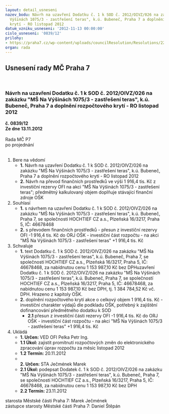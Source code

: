```yaml
---
layout: detail_usneseni
nazev_bodu: Návrh na uzavření Dodatku č. 1 k SOD č. 2012/OIVZ/026 na zakázku "MŠ Na
  Výšinách 1075/3 - zastřešení teras", k.ú. Bubeneč, Praha 7 a doplnění rozpočtového
  krytí - RO listopad 2012
datum_vzniku_usneseni: '2012-11-13 00:00:00'
cislo_usneseni: '0839/12'
prilohy:
- https://praha7.cz/wp-content/uploads/councilResolution/Resolutions/22351/58-12-dodatek_1_-_op.doc
organ: rada
---
```

<div id="ucUsn_pList" class="usn">
	<span><h2>Usnesení rady MČ Praha 7 </h2>
<br></span><div class="standBody">
<span><h3>Návrh na uzavření Dodatku č. 1 k SOD č. 2012/OIVZ/026 na zakázku "MŠ Na Výšinách 1075/3 - zastřešení teras", k.ú. Bubeneč, Praha 7 a doplnění rozpočtového krytí - RO listopad 2012</h3></span><div class="center">
		<strong>č. 0839/12</strong><br>
	</div>
<div class="center">
		<strong>Ze dne 13.11.2012</strong><br><br>
	</div>Rada MČ P7<br> po projednání<br><br><ol>
<li>Bere na vědomí<ul>
<li>
<strong>1.</strong> Návrh na uzavření Dodatku č. 1 k SOD č. 2012/OIVZ/026 na zakázku "MŠ Na Výšinách 1075/3 - zastřešení teras", k.ú. Bubeneč, Praha 7 a doplnění rozpočtového krytí - RO listopad 2012</li>
<li>
<strong>2.</strong> Návrh na převod finančních prostředků ve výši  1 916,4 tis. Kč z investiční rezervy OFI na akci "MŠ Na Výšinách 1075/3 - zastřešení teras"; předmětný kalkulovaný objem doplňuje stávající finanční zdroje OŠK</li>
</ul>
</li>
<li>Souhlasí<ul>
<li>
<strong>1.</strong> s návrhem na uzavření Dodatku č. 1 k SOD č. 2012/OIVZ/026 na zakázku "MŠ Na Výšinách 1075/3 - zastřešení teras", k.ú. Bubeneč, Praha 7,  se společností   HOCHTIEF CZ a.s., Plzeňská 16/3217, Praha 5, IČ: 46678468</li>
<li>
<strong>2.</strong> s převodem finančních prostředků - přesun z investiční rezervy OFI   -1 916,4 tis. Kč do ORJ OŠK - investiční část rozpočtu - na akci "MŠ Na Výšinách 1075/3 - zastřešení teras"  +1 916,4 tis. Kč</li>
</ul>
</li>
<li>Schvaluje<ul>
<li>
<strong>1.</strong> text  Dodatku č. 1 k SOD č. 2012/OIVZ/026 na zakázku "MŠ Na Výšinách 1075/3 - zastřešení teras", k.ú. Bubeneč, Praha 7,  se společností   HOCHTIEF CZ a.s., Plzeňská 16/3217, Praha 5, IČ: 46678468, za nabídnutou cenu 1 153 987,10 Kč bez DPHuzavření  Dodatku č. 1 k SOD č. 2012/OIVZ/026 na zakázku "MŠ Na Výšinách 1075/3 - zastřešení teras", k.ú. Bubeneč, Praha 7,  se společností   HOCHTIEF CZ a.s., Plzeňská 16/3217, Praha 5, IČ: 46678468, za nabídnutou cenu 1 153 987,10 Kč bez DPH, tj.  1 384 784,52 Kč vč. DPH. Hrazeno z kapitoly OŠK. </li>
<li>
<strong>2.</strong> doplnění rozpočtového krytí akce o celkový objem 1 916,4 tis. Kč - investiční charakter výdajů dle podkladu OŠK, potřebný k zajištění dofinancování předmětného dodatku k SOD<ul><li>
<strong>2.1</strong> přesun z investiční části rezervy OFI  -1 916,4 tis. Kč do ORJ OŠK - investiční část rozpočtu - na akci "MŠ Na Výšinách 1075/3 - zastřešení teras"  +1 916,4 tis. Kč</li></ul>
</li>
</ul>
</li>
<li>Ukládá<ul>
<li>
<strong>1. Určen: </strong>VED OFI Pelka Petr Ing.</li>
<li>
<strong>1.1 Úkol: </strong>zajistit promítnutí rozpočtových změn do elektronického zpracování úprav rozpočtu za měsíc listopad 2012</li>
<li>
<strong>1.2 Termín: </strong>20.11.2012</li>
<li>
<strong><br>2. Určen: </strong>STA Ječmének Marek</li>
<li>
<strong>2.1 Úkol: </strong>podepsat   Dodatek č. 1 k SOD č. 2012/OIVZ/026 na zakázku "MŠ Na Výšinách 1075/3 - zastřešení teras", k.ú. Bubeneč, Praha 7,  se společností   HOCHTIEF CZ a.s., Plzeňská 16/3217, Praha 5, IČ: 46678468, za nabídnutou cenu 1 153 987,10 Kč bez DPH</li>
<li>
<strong>2.2 Termín: </strong>23.11.2012</li>
</ul>
</li>
</ol>starosta Městské části Praha 7: Marek Ječmének<br>zástupce starosty Městské části Praha 7: Daniel Štěpán 
</div>
</div>